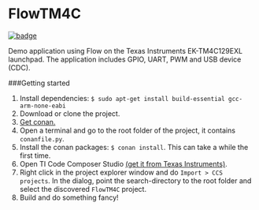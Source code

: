 # FlowTM4C

[![badge](https://img.shields.io/badge/conan.io-FlowTM4C%2F1.0-green.svg?logo=data:image/png;base64%2CiVBORw0KGgoAAAANSUhEUgAAAA4AAAAOCAMAAAAolt3jAAAA1VBMVEUAAABhlctjlstkl8tlmMtlmMxlmcxmmcxnmsxpnMxpnM1qnc1sn85voM91oM11oc1xotB2oc56pNF6pNJ2ptJ8ptJ8ptN9ptN8p9N5qNJ9p9N9p9R8qtOBqdSAqtOAqtR%2BrNSCrNJ/rdWDrNWCsNWCsNaJs9eLs9iRvNuVvdyVv9yXwd2Zwt6axN6dxt%2Bfx%2BChyeGiyuGjyuCjyuGly%2BGlzOKmzOGozuKoz%2BKqz%2BOq0OOv1OWw1OWw1eWx1eWy1uay1%2Baz1%2Baz1%2Bez2Oe02Oe12ee22ujUGwH3AAAAAXRSTlMAQObYZgAAAAFiS0dEAIgFHUgAAAAJcEhZcwAACxMAAAsTAQCanBgAAAAHdElNRQfgBQkREyOxFIh/AAAAiklEQVQI12NgAAMbOwY4sLZ2NtQ1coVKWNvoc/Eq8XDr2wB5Ig62ekza9vaOqpK2TpoMzOxaFtwqZua2Bm4makIM7OzMAjoaCqYuxooSUqJALjs7o4yVpbowvzSUy87KqSwmxQfnsrPISyFzWeWAXCkpMaBVIC4bmCsOdgiUKwh3JojLgAQ4ZCE0AMm2D29tZwe6AAAAAElFTkSuQmCC)](http://www.conan.io/source/FlowTM4C/1.0/spiessensm/stable)

Demo application using Flow on the Texas Instruments EK-TM4C129EXL launchpad. The application includes GPIO, UART, PWM and USB device (CDC).

###Getting started

1. Install dependencies:
`$ sudo apt-get install build-essential gcc-arm-none-eabi`
2. Download or clone the project.
3. [Get conan.](http://docs.conan.io/en/latest/installation.html)
4. Open a terminal and go to the root folder of the project, it contains `conanfile.py`.
5. Install the conan packages: `$ conan install`. This can take a while the first time.
6. Open TI Code Composer Studio [(get it from Texas Instruments)](http://processors.wiki.ti.com/index.php/Download_CCS).
7. Right click in the project explorer window and do `Import > CCS projects`. In the dialog, point the search-directory to the root folder and select the discovered `FlowTM4C` project.
8. Build and do something fancy!